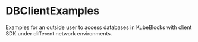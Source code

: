# DBClientExamples
Examples for an outside user to access databases in KubeBlocks with client SDK under different network environments.
